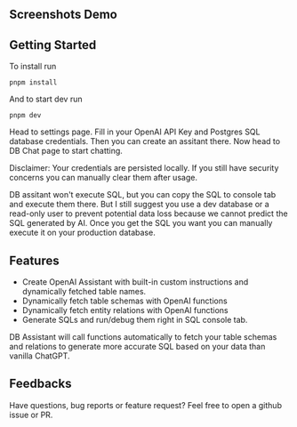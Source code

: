 ## Screenshots Demo

## Getting Started

To install run

```
pnpm install
```

And to start dev run

```
pnpm dev
```

Head to settings page. Fill in your OpenAI API Key and Postgres SQL database credentials. Then you can create an assitant there. Now head to DB Chat page to start chatting.

Disclaimer:
Your credentials are persisted locally. If you still have security concerns you can manually clear them after usage.

DB assitant won't execute SQL, but you can copy the SQL to console tab and execute them there. But I still suggest you use a dev database or a read-only user to prevent potential data loss because we cannot predict the SQL generated by AI. Once you get the SQL you want you can manually execute it on your production database.

## Features

- Create OpenAI Assistant with built-in custom instructions and dynamically fetched table names.
- Dynamically fetch table schemas with OpenAI functions
- Dynamically fetch entity relations with OpenAI functions
- Generate SQLs and run/debug them right in SQL console tab.

DB Assistant will call functions automatically to fetch your table schemas and relations to generate more accurate SQL based on your data than vanilla ChatGPT.

## Feedbacks

Have questions, bug reports or feature request? Feel free to open a github issue or PR.
